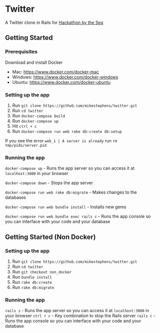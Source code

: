 # Twitter
A Twitter clone in Rails for [Hackathon by the Sea](https://www.hackathonbythesea.com/)

## Getting Started
### Prerequisites
Download and install Docker
  - Mac: https://www.docker.com/docker-mac
  - Windows: https://www.docker.com/docker-windows
  - Ubuntu: https://www.docker.com/docker-ubuntu
### Setting up the app
1. Run `git clone https://github.com/mikestephens/twitter.git`
2. Run `cd twitter`
4. Run `docker-compose build`
3. Run `docker-compose up`
4. Hit `ctrl + c`
5. Run `docker-compose run web rake db:create db:setup`

If you see the error `web_1 | A server is already` run `rm tmp/pids/server.pid`

### Running the app
`docker-compose up` - Runs the app server so you can access it at `localhost:3000` in your browser

`docker-compose down` - Stops the app server

`docker-compose run web rake db:migrate` - Makes changes to the databases

`docker-compose run web bundle install` - Installs new gems

`docker-compose run web bundle exec rails c` - Runs the app console so you can interface with your code and your database

## Getting Started (Non Docker)
### Setting up the app
1. Run `git clone https://github.com/mikestephens/twitter.git`
2. Run `cd twitter`
3. Run `git checkout non_docker`
4. Run `bundle install`
5. Run `rake db:create`
6. Run `rake db:migrate`

### Running the app
`rails s` - Runs the app server so you can access it at `localhost:3000` in your browser
`ctrl + c` - Key combination to stop the Rails server
`rails c` - Runs the app console so you can interface with your code and your database
